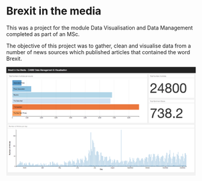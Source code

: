 Brexit in the media
==========


This was a project for the module Data Visualisation and Data Management completed as part of an MSc.

The objective of this project was to gather, clean and visualise data from a number of news sources which published articles that contained the word Brexit.

![Dashboard screen shot](/Visualisation_Web_App/ScreenShot/Dashboard.png?raw=true "Data Dashboard")